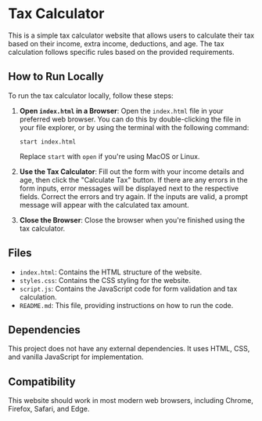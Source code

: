 # Tax Calculator

This is a simple tax calculator website that allows users to calculate their tax based on their income, extra income, deductions, and age. The tax calculation follows specific rules based on the provided requirements.

## How to Run Locally

To run the tax calculator locally, follow these steps:



1. **Open `index.html` in a Browser**: Open the `index.html` file in your preferred web browser. You can do this by double-clicking the file in your file explorer, or by using the terminal with the following command:

    ```
    start index.html
    ```

    Replace `start` with `open` if you're using MacOS or Linux.

2. **Use the Tax Calculator**: Fill out the form with your income details and age, then click the "Calculate Tax" button. If there are any errors in the form inputs, error messages will be displayed next to the respective fields. Correct the errors and try again. If the inputs are valid, a prompt message will appear with the calculated tax amount.

3. **Close the Browser**: Close the browser when you're finished using the tax calculator.

## Files

- `index.html`: Contains the HTML structure of the website.
- `styles.css`: Contains the CSS styling for the website.
- `script.js`: Contains the JavaScript code for form validation and tax calculation.
- `README.md`: This file, providing instructions on how to run the code.

## Dependencies

This project does not have any external dependencies. It uses HTML, CSS, and vanilla JavaScript for implementation.

## Compatibility

This website should work in most modern web browsers, including Chrome, Firefox, Safari, and Edge.



